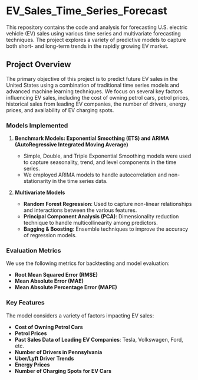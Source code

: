 # EV_Sales_Time_Series_Forecast

This repository contains the code and analysis for forecasting U.S. electric vehicle (EV) sales using various time series and multivariate forecasting techniques. The project explores a variety of predictive models to capture both short- and long-term trends in the rapidly growing EV market.

## Project Overview

The primary objective of this project is to predict future EV sales in the United States using a combination of traditional time series models and advanced machine learning techniques. We focus on several key factors influencing EV sales, including the cost of owning petrol cars, petrol prices, historical sales from leading EV companies, the number of drivers, energy prices, and availability of EV charging spots.

### Models Implemented

1. **Benchmark Models: Exponential Smoothing (ETS) and ARIMA (AutoRegressive Integrated Moving Average)**
   - Simple, Double, and Triple Exponential Smoothing models were used to capture seasonality, trend, and level components in the time series.
   - We employed ARIMA models to handle autocorrelation and non-stationarity in the time series data.

2. **Multivariate Models**
   - **Random Forest Regression**: Used to capture non-linear relationships and interactions between the various features.
   - **Principal Component Analysis (PCA)**: Dimensionality reduction technique to handle multicollinearity among predictors.
   - **Bagging & Boosting**: Ensemble techniques to improve the accuracy of regression models.

### Evaluation Metrics

We use the following metrics for backtesting and model evaluation:
- **Root Mean Squared Error (RMSE)**
- **Mean Absolute Error (MAE)**
- **Mean Absolute Percentage Error (MAPE)**

### Key Features

The model considers a variety of factors impacting EV sales:
- **Cost of Owning Petrol Cars**
- **Petrol Prices**
- **Past Sales Data of Leading EV Companies**: Tesla, Volkswagen, Ford, etc.
- **Number of Drivers in Pennsylvania**
- **Uber/Lyft Driver Trends**
- **Energy Prices**
- **Number of Charging Spots for EV Cars**
